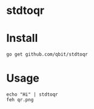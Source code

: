 stdtoqr
=======

# Install

```
go get github.com/qbit/stdtoqr
```

# Usage

```
echo "Hi" | stdtoqr
feh qr.png
```
